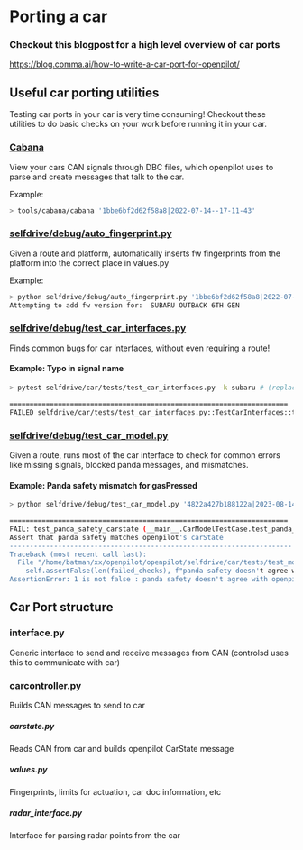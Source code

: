 # Porting a car

### Checkout this blogpost for a high level overview of car ports
https://blog.comma.ai/how-to-write-a-car-port-for-openpilot/

## Useful car porting utilities

Testing car ports in your car is very time consuming! Checkout these utilities to do basic checks on your work before running it in your car.

### [Cabana](tools/cabana/README.md)

View your cars CAN signals through DBC files, which openpilot uses to parse and create messages that talk to the car.

Example:
```bash
> tools/cabana/cabana '1bbe6bf2d62f58a8|2022-07-14--17-11-43'
```

### [selfdrive/debug/auto_fingerprint.py](selfdrive/debug/auto_fingerprint.py)

Given a route and platform, automatically inserts fw fingerprints from the platform into the correct place in values.py

Example:
```bash
> python selfdrive/debug/auto_fingerprint.py '1bbe6bf2d62f58a8|2022-07-14--17-11-43' 'SUBARU OUTBACK 6TH GEN'
Attempting to add fw version for:  SUBARU OUTBACK 6TH GEN
```

### [selfdrive/debug/test_car_interfaces.py](selfdrive/debug/test_car_interfaces.py)

Finds common bugs for car interfaces, without even requiring a route!


#### Example: Typo in signal name
```bash
> pytest selfdrive/car/tests/test_car_interfaces.py -k subaru # (replace with the brand you are working on!)

=====================================================================
FAILED selfdrive/car/tests/test_car_interfaces.py::TestCarInterfaces::test_car_interfaces_165_SUBARU_LEGACY_7TH_GEN - KeyError: 'CruiseControlOOPS'

```

### [selfdrive/debug/test_car_model.py](selfdrive/debug/test_car_model.py)

Given a route, runs most of the car interface to check for common errors like missing signals, blocked panda messages, and mismatches.

#### Example: Panda safety mismatch for gasPressed
```bash
> python selfdrive/debug/test_car_model.py '4822a427b188122a|2023-08-14--16-22-21'

=====================================================================
FAIL: test_panda_safety_carstate (__main__.CarModelTestCase.test_panda_safety_carstate)
Assert that panda safety matches openpilot's carState
----------------------------------------------------------------------
Traceback (most recent call last):
  File "/home/batman/xx/openpilot/openpilot/selfdrive/car/tests/test_models.py", line 380, in test_panda_safety_carstate
    self.assertFalse(len(failed_checks), f"panda safety doesn't agree with openpilot: {failed_checks}")
AssertionError: 1 is not false : panda safety doesn't agree with openpilot: {'gasPressed': 116}
```


## Car Port structure

### interface.py
Generic interface to send and receive messages from CAN (controlsd uses this to communicate with car)

### carcontroller.py
Builds CAN messages to send to car

##### carstate.py
Reads CAN from car and builds openpilot CarState message

##### values.py
Fingerprints, limits for actuation, car doc information, etc

##### radar_interface.py
Interface for parsing radar points from the car
